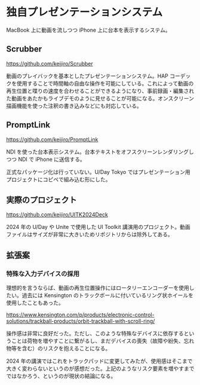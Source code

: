 # 独自プレゼンテーションシステム

MacBook 上に動画を流しつつ iPhone 上に台本を表示するシステム。

## Scrubber

https://github.com/keijiro/Scrubber

動画のプレイバックを基本としたプレゼンテーションシステム。HAP コーデックを使用することで時間軸の自由な操作を可能にしている。これによって動画の再生位置と喋りの速度を合わせることができるようになり、事前録画・編集された動画をあたかもライブデモのように見せることが可能になる。オンスクリーン描画機能を使った注釈の書き込みなどにも対応している。

## PromptLink

https://github.com/keijiro/PromptLink

NDI を使った台本表示システム。台本テキストをオフスクリーンレンダリングしつつ NDI で iPhone に送信する。

正式なパッケージ化は行っていない。U/Day Tokyo ではプレゼンテーション用プロジェクトにコピペで組み込む形にした。

## 実際のプロジェクト

https://github.com/keijiro/UITK2024Deck

2024 年の U/Day や Unite で使用した UI Toolkit 講演用のプロジェクト。動画ファイルはサイズが非常に大きいためリポジトリからは除外してある。

## 拡張案

### 特殊な入力デバイスの採用

理想的を言うならば、動画の再生位置操作にはロータリーエンコーダーを使用したい。過去には Kensington のトラックボールに付いているリング状ホイールを使用したこともあった。

https://www.kensington.com/p/products/electronic-control-solutions/trackball-products/orbit-trackball-with-scroll-ring/

操作感は非常に良好だった。ただし、このような特殊なデバイスに依存するということは荷物を増やすことに繋がるし、まだデバイスの喪失（故障や紛失、忘れ物等を含む）のリスクを抱えることになる。

2024 年の講演ではこれをトラックパッドに変更してみたが、使用感はそこまで大きく変わらないというのが感想だった。上記のようなリスク要素を増やすまでではなかろう、というのが現状の結論になる。
